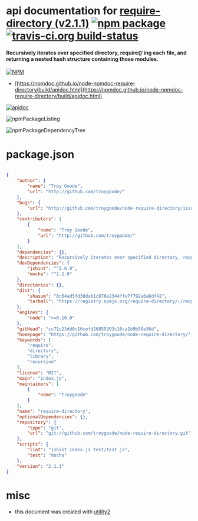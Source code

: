 # api documentation for  [require-directory (v2.1.1)](https://github.com/troygoode/node-require-directory/)  [![npm package](https://img.shields.io/npm/v/npmdoc-require-directory.svg?style=flat-square)](https://www.npmjs.org/package/npmdoc-require-directory) [![travis-ci.org build-status](https://api.travis-ci.org/npmdoc/node-npmdoc-require-directory.svg)](https://travis-ci.org/npmdoc/node-npmdoc-require-directory)
#### Recursively iterates over specified directory, require()'ing each file, and returning a nested hash structure containing those modules.

[![NPM](https://nodei.co/npm/require-directory.png?downloads=true&downloadRank=true&stars=true)](https://www.npmjs.com/package/require-directory)

- [https://npmdoc.github.io/node-npmdoc-require-directory/build/apidoc.html](https://npmdoc.github.io/node-npmdoc-require-directory/build/apidoc.html)

[![apidoc](https://npmdoc.github.io/node-npmdoc-require-directory/build/screenCapture.buildCi.browser.%252Ftmp%252Fbuild%252Fapidoc.html.png)](https://npmdoc.github.io/node-npmdoc-require-directory/build/apidoc.html)

![npmPackageListing](https://npmdoc.github.io/node-npmdoc-require-directory/build/screenCapture.npmPackageListing.svg)

![npmPackageDependencyTree](https://npmdoc.github.io/node-npmdoc-require-directory/build/screenCapture.npmPackageDependencyTree.svg)



# package.json

```json

{
    "author": {
        "name": "Troy Goode",
        "url": "http://github.com/troygoode/"
    },
    "bugs": {
        "url": "http://github.com/troygoode/node-require-directory/issues/"
    },
    "contributors": [
        {
            "name": "Troy Goode",
            "url": "http://github.com/troygoode/"
        }
    ],
    "dependencies": {},
    "description": "Recursively iterates over specified directory, require()'ing each file, and returning a nested hash structure containing those modules.",
    "devDependencies": {
        "jshint": "^2.6.0",
        "mocha": "^2.1.0"
    },
    "directories": {},
    "dist": {
        "shasum": "8c64ad5fd30dab1c976e2344ffe7f792a6a6df42",
        "tarball": "https://registry.npmjs.org/require-directory/-/require-directory-2.1.1.tgz"
    },
    "engines": {
        "node": ">=0.10.0"
    },
    "gitHead": "cc71c23dd0c16cefd26855303c16ca1b9b50a36d",
    "homepage": "https://github.com/troygoode/node-require-directory/",
    "keywords": [
        "require",
        "directory",
        "library",
        "recursive"
    ],
    "license": "MIT",
    "main": "index.js",
    "maintainers": [
        {
            "name": "troygoode"
        }
    ],
    "name": "require-directory",
    "optionalDependencies": {},
    "repository": {
        "type": "git",
        "url": "git://github.com/troygoode/node-require-directory.git"
    },
    "scripts": {
        "lint": "jshint index.js test/test.js",
        "test": "mocha"
    },
    "version": "2.1.1"
}
```



# misc
- this document was created with [utility2](https://github.com/kaizhu256/node-utility2)

